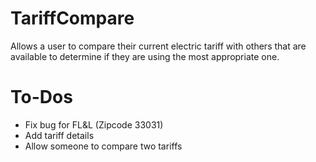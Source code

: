 TariffCompare
=============

Allows a user to compare their current electric tariff with others that are available to determine if they are using the most appropriate one.

To-Dos
======
* Fix bug for FL&L (Zipcode 33031)
* Add tariff details
* Allow someone to compare two tariffs